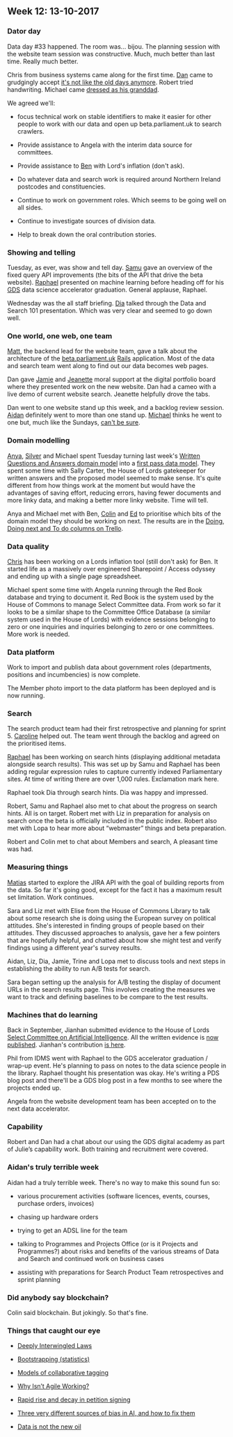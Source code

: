 ## Week 12: 13-10-2017

### Dator day

Data day #33 happened. The room was... bijou. The planning session with the website team session was constructive. Much, much better than last time. Really much better.

Chris from business systems came along for the first time. [Dan](https://twitter.com/dasbarrett) came to grudgingly accept [it's not like the old days anymore](https://www.youtube.com/watch?v=8BJvVV-fnls). Robert tried handwriting. Michael came [dressed as his granddad](https://www.google.co.uk/search?q=clegg+last+of+the+summer+wine&source=lnms&tbm=isch&sa=X&ved=0ahUKEwio76K2v-3WAhVH1RoKHeUlDBoQ_AUICigB&biw=1252&bih=764).

We agreed we'll:

* focus technical work on stable identifiers to make it easier for other people to work with our data and open up beta.parliament.uk to search crawlers.

* Provide assistance to Angela with the interim data source for committees.

* Provide assistance to [Ben](https://twitter.com/benwoodhams) with Lord's inflation (don't ask).

* Do whatever data and search work is required around Northern Ireland postcodes and constituencies.

* Continue to work on government roles. Which seems to be going well on all sides.

* Continue to investigate sources of division data.

* Help to break down the oral contribution stories.

### Showing and telling

Tuesday, as ever, was show and tell day. [Samu](https://twitter.com/langsamu) gave an overview of the fixed query API improvements (the bits of the API that drive the beta website). [Raphael](https://twitter.com/raphaelleung) presented on machine learning before heading off for his [GDS](https://gds.blog.gov.uk/) data science accelerator graduation. General applause, Raphael.

Wednesday was the all staff briefing. [Dia](https://twitter.com/DN78) talked through the Data and Search 101 presentation. Which was very clear and seemed to go down well.

### One world, one web, one team

[Matt](https://twitter.com/mattrayner), the backend lead for the website team, gave a talk about the architecture of the [beta.parliament.uk](https://beta.parliament.uk) [Rails](https://en.wikipedia.org/wiki/Ruby_on_Rails) application. Most of the data and search team went along to find out our data becomes web pages.

Dan gave [Jamie](https://twitter.com/oddtype) and [Jeanette](https://twitter.com/clementgraphics) moral support at the digital portfolio board where they presented work on the new website. Dan had a cameo with a live demo of current website search. Jeanette helpfully drove the tabs.

Dan went to one website stand up this week, and a backlog review session. [Aidan](https://twitter.com/aidan_morgan) definitely went to more than one stand up. [Michael](https://twitter.com/fantasticlife) thinks he went to one but, much like the Sundays, [can't be sure](https://www.youtube.com/watch?v=yARVs1ZNLjU).

### Domain modelling

[Anya](https://twitter.com/bitten_), [Silver](https://twitter.com/silveroliver) and Michael spent Tuesday turning last week's [Written Questions and Answers domain model](https://github.com/ukparliament/domain-models/blob/master/Written%20questions/written-questions.pdf) into a [first pass data model](https://ukparliament.github.io/ontologies/written-question-and-answer/written-question-and-answer-ontology.html). They spent some time with Sally Carter, the House of Lords gatekeeper for written answers and the proposed model seemed to make sense. It's quite different from how things work at the moment but would have the advantages of saving effort, reducing errors, having fewer documents and more linky data, and making a better more linky website. Time will tell.

Anya and Michael met with Ben, [Colin](https://twitter.com/colinpattinson) and [Ed](https://twitter.com/ewhitur) to prioritise which bits of the domain model they should be working on next. The results are in the [Doing, Doing next and To do columns on Trello](https://trello.com/b/Z1nrm0Vr/parliament-ontology).

### Data quality

[Chris](https://twitter.com/chrisalcockdev) has been working on a Lords inflation tool (still don't ask) for Ben. It started life as a massively over engineered Sharepoint / Access odyssey and ending up with a single page spreadsheet.

Michael spent some time with Angela running through the Red Book database and trying to document it. Red Book is the system used by the House of Commons to manage Select Committee data. From work so far it looks to be a similar shape to the Committee Office Database (a similar system used in the House of Lords) with evidence sessions belonging to zero or one inquiries and inquiries belonging to zero or one committees. More work is needed. 

### Data platform

Work to import and publish data about government roles (departments, positions and incumbencies) is now complete.

The Member photo import to the data platform has been deployed and is now running.

### Search

The search product team had their first retrospective and planning for sprint 5. [Caroline](https://twitter.com/carolinekippler) helped out. The team went through the backlog and agreed on the prioritised items.

[Raphael](https://twitter.com/raphaelleung) has been working on search hints (displaying additional metadata alongside search results). This was set up by Samu and Raphael has been adding regular expression rules to capture currently indexed Parliamentary sites. At time of writing there are over 1,000 rules. Exclamation mark here.

Raphael took Dia through search hints. Dia was happy and impressed.

Robert, Samu and Raphael also met to chat about the progress on search hints. All is on target. Robert met with Liz in preparation for analysis on search once the beta is officially included in the public index. Robert also met with Lopa to hear more about “webmaster” things and beta preparation.

Robert and Colin met to chat about Members and search, A pleasant time was had.

### Measuring things

[Matias](https://twitter.com/matiasgermanico) started to explore the JIRA API with the goal of building reports from the data. So far it's going good, except for the fact it has a maximum result set limitation. Work continues.

Sara and Liz met with Elise from the House of Commons Library to talk about some research she is doing using the European survey on political attitudes. She's interested in finding groups of people based on their attitudes. They discussed approaches to analysis, gave her a few pointers that are hopefully helpful, and chatted about how she might test and verify findings using a different year's survey results.

Aidan, Liz, Dia, Jamie, Trine and Lopa met to discuss tools and next steps in establishing the ability to run A/B tests for search.

Sara began setting up the analysis for A/B testing the display of document URLs in the search results page. This involves creating the measures we want to track and defining baselines to be compare to the test results.

### Machines that do learning

Back in September, Jianhan submitted evidence to the House of Lords [Select Committee on Artificial Intelligence](http://www.parliament.uk/ai-committee). All the written evidence is [now published](http://www.parliament.uk/business/committees/committees-a-z/lords-select/ai-committee/publications/). Jianhan's contribution [is here](http://data.parliament.uk/writtenevidence/committeeevidence.svc/evidencedocument/artificial-intelligence-committee/artificial-intelligence/written/69472.html).

Phil from IDMS went with Raphael to the GDS accelerator graduation / wrap-up event. He's planning to pass on notes to the data science people in the library. Raphael thought his presentation was okay. He's writing a PDS blog post and there'll be a GDS blog post in a few months to see where the projects ended up. 

Angela from the website development team has been accepted on to the next data accelerator. 

### Capability

Robert and Dan had a chat about our using the GDS digital academy as part of Julie’s capability work. Both training and recruitment were covered.

### Aidan's truly terrible week

Aidan had a truly terrible week. There's no way to make this sound fun so:

* various procurement activities (software licences, events, courses, purchase orders, invoices)

* chasing up hardware orders

* trying to get an ADSL line for the team

* talking to Programmes and Projects Office (or is it Projects and Programmes?) about risks and benefits of the various streams of Data and Search and continued work on business cases

* assisting with preparations for Search Product Team retrospectives and sprint planning

### Did anybody say blockchain?

Colin said blockchain. But jokingly. So that's fine.

### Things that caught our eye

* [Deeply Interwingled Laws](https://blog.law.cornell.edu/voxpop/2017/10/06/deeply-intertwingled-laws)

* [Bootstrapping (statistics)](https://en.wikipedia.org/wiki/Bootstrapping_%28statistics%29)

* [Models of collaborative tagging](https://en.wikipedia.org/wiki/Models_of_collaborative_tagging)

* [Why Isn’t Agile Working?](https://hackernoon.com/why-isnt-agile-working-d7127af1c552?source=linkShare-4cd140afefc2-1507885727)

* [Rapid rise and decay in petition signing](https://epjdatascience.springeropen.com/articles/10.1140/epjds/s13688-017-0116-6)

* [Three very different sources of bias in AI, and how to fix them](https://joanna-bryson.blogspot.co.uk/2017/07/three-very-different-sources-of-bias-in.html)

* [Data is not the new oil](http://www.bbc.co.uk/news/entertainment-arts-41559076)


